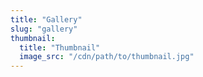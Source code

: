 ```yaml
---
title: "Gallery"
slug: "gallery"
thumbnail:
  title: "Thumbnail"
  image_src: "/cdn/path/to/thumbnail.jpg"
---
```

